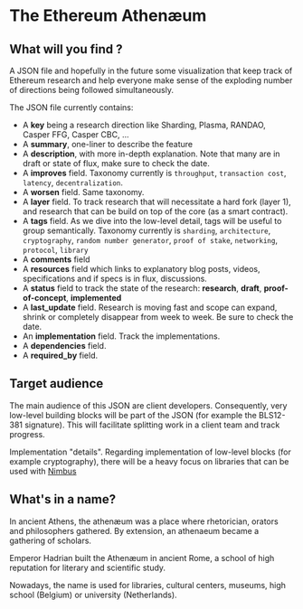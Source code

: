 # The Ethereum Athenæum

## What will you find ?

A JSON file and hopefully in the future some visualization that keep track of Ethereum research and help everyone make sense of the exploding number of directions being followed simultaneously.

The JSON file currently contains:

- A **key** being a research direction like Sharding, Plasma, RANDAO, Casper FFG, Casper CBC, ...
- A **summary**, one-liner to describe the feature
- A **description**, with more in-depth explanation. Note that many are in draft or state of flux, make sure to check the date.
- A **improves** field. Taxonomy currently is `throughput`, `transaction cost`, `latency`, `decentralization`.
- A **worsen** field. Same taxonomy.
- A **layer** field. To track research that will necessitate a hard fork (layer 1), and research that can be build on top of the core (as a smart contract).
- A **tags** field. As we dive into the low-level detail, tags will be useful to group semantically. Taxonomy currently is `sharding`, `architecture`, `cryptography`, `random number generator`, `proof of stake`, `networking`, `protocol`, `library`
- A **comments** field
- A **resources** field which links to explanatory blog posts, videos, specifications and if specs is in flux, discussions.
- A **status** field to track the state of the research: **research**, **draft**, **proof-of-concept**, **implemented**
- A **last_update** field. Research is moving fast and scope can expand, shrink or completely disappear from week to week. Be sure to check the date.
- An **implementation** field. Track the implementations.
- A **dependencies** field.
- A **required_by** field.

## Target audience

The main audience of this JSON are client developers. Consequently, very low-level building blocks will be part of the JSON (for example the BLS12-381 signature). This will facilitate splitting work in a client team and track progress.

Implementation "details". Regarding implementation of low-level blocks (for example cryptography), there will be a heavy focus on libraries that can be used with [Nimbus](https://github.com/status-im/nimbus)

## What's in a name?

In ancient Athens, the athenæum was a place where rhetorician, orators and philosophers gathered.
By extension, an athenaeum became a gathering of scholars.

Emperor Hadrian built the Athenæum in ancient Rome, a school of high reputation for literary and scientific study.

Nowadays, the name is used for libraries, cultural centers, museums, high school (Belgium) or university (Netherlands).
